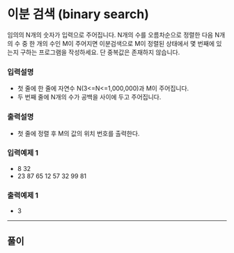 # 이분 검색 (binary search)

임의의 N개의 숫자가 입력으로 주어집니다. N개의 수를 오름차순으로 정렬한 다음 N개의 수 중 한 개의 수인 M이 주어지면 이분검색으로 M이 정렬된 상태에서 몇 번째에 있는지 구하는 프로그램을 작성하세요. 단 중복값은 존재하지 않습니다.

### 입력설명

- 첫 줄에 한 줄에 자연수 N(3<=N<=1,000,000)과 M이 주어집니다.
- 두 번째 줄에 N개의 수가 공백을 사이에 두고 주어집니다.

### 출력설명

- 첫 줄에 정렬 후 M의 값의 위치 번호를 출력한다.

### 입력예제 1

- 8 32
- 23 87 65 12 57 32 99 81

### 출력예제 1

- 3

---

## 풀이

```js

```

